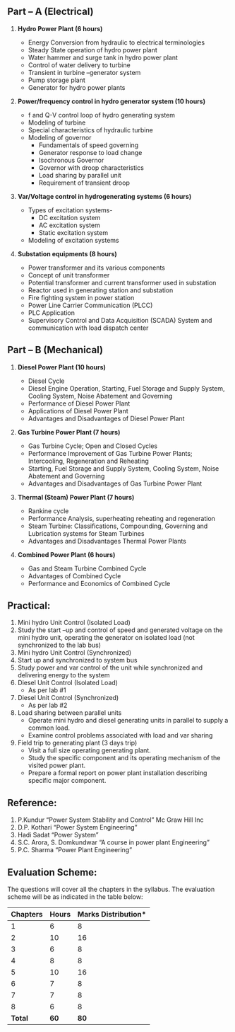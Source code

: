 ## Part – A (Electrical)

1. **Hydro Power Plant (6 hours)**
   - Energy Conversion from hydraulic to electrical terminologies
   - Steady State operation of hydro power plant
   - Water hammer and surge tank in hydro power plant
   - Control of water delivery to turbine
   - Transient in turbine –generator system
   - Pump storage plant
   - Generator for hydro power plants
   
2. **Power/frequency control in hydro generator system (10 hours)**
   - f and Q-V control loop of hydro generating system
   - Modeling of turbine
   - Special characteristics of hydraulic turbine
   - Modeling of governor
     - Fundamentals of speed governing
     - Generator response to load change
     - Isochronous Governor
     - Governor with droop characteristics
     - Load sharing by parallel unit
     - Requirement of transient droop

3. **Var/Voltage control in hydrogenerating systems (6 hours)**
   - Types of excitation systems-
     - DC excitation system
     - AC excitation system
     - Static excitation system
   - Modeling of excitation systems

4. **Substation equipments (8 hours)**
   - Power transformer and its various components
   - Concept of unit transformer
   - Potential transformer and current transformer used in substation
   - Reactor used in generating station and substation
   - Fire fighting system in power station
   - Power Line Carrier Communication (PLCC)
   - PLC Application
   - Supervisory Control and Data Acquisition (SCADA) System and communication with load dispatch center

## Part – B (Mechanical)

1. **Diesel Power Plant (10 hours)**
   - Diesel Cycle
   - Diesel Engine Operation, Starting, Fuel Storage and Supply System, Cooling System, Noise Abatement and Governing
   - Performance of Diesel Power Plant
   - Applications of Diesel Power Plant
   - Advantages and Disadvantages of Diesel Power Plant

2. **Gas Turbine Power Plant (7 hours)**
   - Gas Turbine Cycle; Open and Closed Cycles
   - Performance Improvement of Gas Turbine Power Plants; Intercooling, Regeneration and Reheating
   - Starting, Fuel Storage and Supply System, Cooling System, Noise Abatement and Governing
   - Advantages and Disadvantages of Gas Turbine Power Plant

3. **Thermal (Steam) Power Plant (7 hours)**
   - Rankine cycle
   - Performance Analysis, superheating reheating and regeneration
   - Steam Turbine: Classifications, Compounding, Governing and Lubrication systems for Steam Turbines
   - Advantages and Disadvantages Thermal Power Plants

4. **Combined Power Plant (6 hours)**
   - Gas and Steam Turbine Combined Cycle
   - Advantages of Combined Cycle
   - Performance and Economics of Combined Cycle

## Practical:

1. Mini hydro Unit Control (Isolated Load)
2. Study the start –up and control of speed and generated voltage on the mini hydro unit, operating the generator on isolated load (not synchronized to the lab bus)
3. Mini hydro Unit Control (Synchronized)
4. Start up and synchronized to system bus
5. Study power and var control of the unit while synchronized and delivering energy to the system
6. Diesel Unit Control (Isolated Load)
   - As per lab #1
7. Diesel Unit Control (Synchronized)
   - As per lab #2
8. Load sharing between parallel units
   - Operate mini hydro and diesel generating units in parallel to supply a common load.
   - Examine control problems associated with load and var sharing
9. Field trip to generating plant (3 days trip)
   - Visit a full size operating generating plant.
   - Study the specific component and its operating mechanism of the visited power plant.
   - Prepare a formal report on power plant installation describing specific major component.

## Reference:

1. P.Kundur “Power System Stability and Control” Mc Graw Hill Inc
2. D.P. Kothari “Power System Engineering”
3. Hadi Sadat “Power System”
4. S.C. Arora, S. Domkundwar “A course in power plant Engineering”
5. P.C. Sharma “Power Plant Engineering”

## Evaluation Scheme:

The questions will cover all the chapters in the syllabus. The evaluation scheme will be as indicated in the table below:

| Chapters  | Hours  | Marks Distribution* |
| --------- | ------ | ------------------- |
| 1         | 6      | 8                   |
| 2         | 10     | 16                  |
| 3         | 6      | 8                   |
| 4         | 8      | 8                   |
| 5         | 10     | 16                  |
| 6         | 7      | 8                   |
| 7         | 7      | 8                   |
| 8         | 6      | 8                   |
| **Total** | **60** | **80**              |

